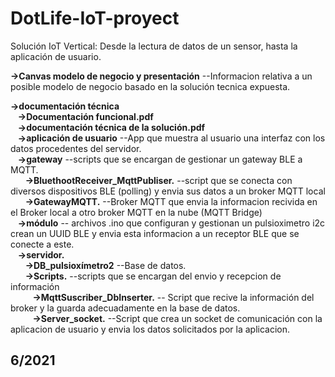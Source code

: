 # DotLife-IoT-proyect

Solución IoT Vertical: Desde la lectura de datos de un sensor, hasta la aplicación de usuario.

**->Canvas modelo de negocio y presentación**    --Informacion relativa a un posible modelo de negocio basado en la solución 
tecnica expuesta.  

**->documentación técnica**  
&nbsp;&nbsp;&nbsp;**->Documentación funcional.pdf**  
&nbsp;&nbsp;&nbsp;**->documentación técnica de la solución.pdf**   
&nbsp;&nbsp;&nbsp;**->aplicación de usuario** --App que muestra al usuario una interfaz con los datos procedentes del servidor.   
&nbsp;&nbsp;&nbsp;**->gateway**   --scripts que se encargan de gestionar un gateway BLE a MQTT.  
&nbsp;&nbsp;&nbsp;&nbsp;&nbsp;&nbsp;**->BluethootReceiver_MqttPubliser.** --script que se conecta con diversos dispositivos BLE (polling) y envia sus datos a un broker MQTT local  
&nbsp;&nbsp;&nbsp;&nbsp;&nbsp;&nbsp;**->GatewayMQTT.** --Broker MQTT que envia la informacion recivida en el Broker local a otro broker MQTT en la nube (MQTT Bridge)   
&nbsp;&nbsp;&nbsp;**->módulo**  -- archivos .ino que configuran y gestionan un pulsioximetro i2c crean un UUID BLE y envia esta informacion a un receptor BLE que se conecte a este.   
&nbsp;&nbsp;&nbsp;**->servidor.**  
&nbsp;&nbsp;&nbsp;&nbsp;&nbsp;&nbsp;**->DB_pulsioxímetro2**  --Base de datos.  
&nbsp;&nbsp;&nbsp;&nbsp;&nbsp;&nbsp;**->Scripts.**   --scripts que se encargan del envio y recepcion de información  
&nbsp;&nbsp;&nbsp;&nbsp;&nbsp;&nbsp;&nbsp;&nbsp;&nbsp;**->MqttSuscriber_DbInserter.** -- Script que recive la información del broker y la guarda adecuadamente en la base de datos.  
&nbsp;&nbsp;&nbsp;&nbsp;&nbsp;&nbsp;&nbsp;&nbsp;&nbsp;**->Server_socket.**   --Script que crea un socket de comunicación con la aplicacion de usuario y envia los datos solicitados por la aplicacion.  

## 6/2021
